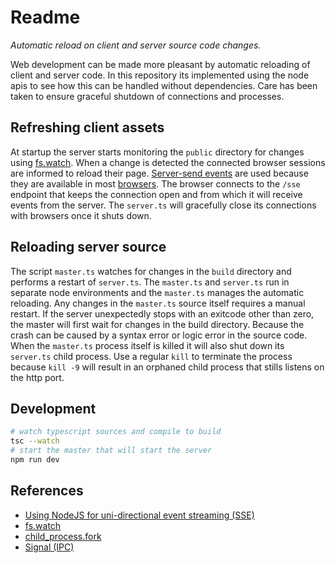 # Readme

*Automatic reload on client and server source code changes.*

Web development can be made more pleasant by automatic reloading of client and server code.
In this repository its implemented using the node apis to see how this can be handled without dependencies.
Care has been taken to ensure graceful shutdown of connections and processes.

## Refreshing client assets

At startup the server starts monitoring the `public` directory for changes using [fs.watch](https://nodejs.org/docs/latest/api/fs.html#fs_fs_watch_filename_options_listener).
When a change is detected the connected browser sessions are informed to reload their page.
[Server-send events](https://developer.mozilla.org/en-US/docs/Web/API/Server-sent_events/Using_server-sent_events)
are used because they are available in most [browsers](https://caniuse.com/#feat=eventsource).
The browser connects to the `/sse` endpoint that keeps the connection open and from which it will receive events from the server.
The `server.ts` will gracefully close its connections with browsers once it shuts down.

## Reloading server source

The script `master.ts` watches for changes in the `build` directory and performs a restart of `server.ts`.
The `master.ts` and `server.ts` run in separate node environments and the `master.ts` manages the automatic reloading.
Any changes in the `master.ts` source itself requires a manual restart.
If the server unexpectedly stops with an exitcode other than zero, the master will first wait for changes in the build directory.
Because the crash can be caused by a syntax error or logic error in the source code.
When the `master.ts` process itself is killed it will also shut down its `server.ts` child process.
Use a regular `kill` to terminate the process because `kill -9` will result in an orphaned child process that stills listens on the http port.

## Development

```bash
# watch typescript sources and compile to build
tsc --watch
# start the master that will start the server
npm run dev
```

## References

- [Using NodeJS for uni-directional event streaming (SSE)](https://medium.com/@moinism/using-nodejs-for-uni-directional-event-streaming-sse-c80538e6e82e)
- [fs.watch](https://nodejs.org/docs/latest/api/fs.html#fs_fs_watch_filename_options_listener)
- [child_process.fork](https://nodejs.org/docs/latest/api/child_process.html#child_process_child_process_fork_modulepath_args_options)
- [Signal (IPC)](https://en.wikipedia.org/wiki/Signal_(IPC))
